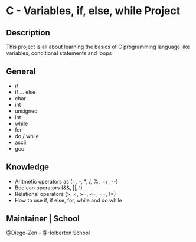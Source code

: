 # C - Variables, if, else, while Project

## Description
This project is all about learning the basics of C programming language like
variables, conditional statements and loops

## General
* if
* if ... else
* char
* int
* unsigned
* int
* while
* for
* do / while
* ascii
* gcc

## Knowledge
* Aritmetic operators as (+, -, *, /, %, ++, --)
* Boolean operators (&&, ||, !)
* Relational operators (>, <, >=, <=, ==, !=)
* How to use if, if else, for, while and do while

## Maintainer | School
@Diego-Zen - @Holberton School
